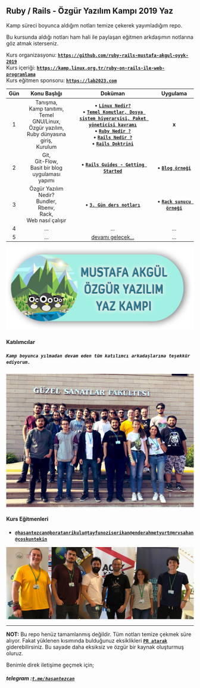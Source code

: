 ## Ruby / Rails - Özgür Yazılım Kampı 2019 Yaz

Kamp süreci boyunca aldığım notları temize çekerek yayımladığım repo.

Bu kursunda aldığı notları ham hali ile paylaşan eğitmen arkdaşımın notlarına göz atmak isterseniz.

Kurs organizasyonu: [**`https://github.com/ruby-rails-mustafa-akgul-oyyk-2019`**](https://github.com/ruby-rails-mustafa-akgul-oyyk-2019)  
Kurs içeriği: [**`https://kamp.linux.org.tr/ruby-on-rails-ile-web-programlama`**](https://kamp.linux.org.tr/2019/yaz/kurslar/ruby-on-rails-ile-web-programlama/)  
Kurs eğitmen sponsoru: [**`https://lab2023.com`**](https://lab2023.com)

| Gün | Konu Başlığı | Doküman | Uygulama |
|:-:|:------------:|:-------:|:--------:|
| 1 | Tanışma,<br> Kamp tanıtımı,<br> Temel GNU/Linux,<br> Özgür yazılım,<br> Ruby dünyasına giriş, <br> Kurulum| &bull; [**`Linux Nedir?`** ](https://github.com/PauSiber/gnulinux/blob/master/hafta0/hafta0.md#linux-nedir-)<br> &bull; [**`Temel Komutlar, Dosya sistem hiyerarşisi, Paket yöneticisi kavramı`**](https://gnulinux.pausiber.xyz/hafta-1.html) <br> &bull; [**`Ruby Nedir ?`**](docs/ruby-merve-sahan.pdf) <br> &bull; [**`Rails Nedir ?`**](docs/rails-merve-sahan.pdf) <br> &bull; [**`Rails Doktrini`**](https://speakerdeck.com/tayfunoziserikan/rails-doktrini) | **x** |
| 2 | Git,<br> Git-Flow,<br> Basit bir blog uygulaması yapımı | &bull; [**`Rails Guides - Getting Started`**](https://guides.rubyonrails.org/getting_started.html) | &bull; [**`Blog örneği`**](https://github.com/ruby-rails-mustafa-akgul-oyyk-2019/getting-started) |
| 3 | Özgür Yazılım Nedir? <br> Bundler,<br> Rbenv,<br> Rack,<br> Web nasıl çalışır | &bull; [**`3. Gün ders notları`**](posts/day3.md) | &bull; [**`Rack sunucu örneği`**](https://github.com/ruby-rails-mustafa-akgul-oyyk-2019/rack-example) |
| 4 | ... | ... | ... |
| 5 | ... | [ devamı gelecek...](https://github.com/hasantezcan/oyk_2019_yaz_ruby_rails#telegram-tmehasantezcan) | ... |

<p align="center">
	<img href="https://kamp.linux.org.tr/2020/kis/" alt="kamp_logo" src="img/readme/yaz_kampi.jpg" width="600">
</p>

#### Katılımcılar
##### `Kamp boyunca yılmadan devam eden tüm katılımcı arkadaşlarıma teşekkür ediyorum.`

<p align="center" href="https://kamp.linux.org.tr/2020/kis/">
	<a href="https://kamp.linux.org.tr/2020/kis/"> 
		<img alt="katılımcılar" src="img/readme/katilimcilar.jpg" width="800"> 
	</a>
</p>

#### Kurs Eğitmenleri
- [**`@hasantezcan`**](https://github.com/hasantezcan)[**`@boratanrikulu`**](https://github.com/boratanrikulu)[**`@tayfunoziserikan`**](https://github.com/tayfunoziserikan)[**`@enderahmetyurt`**](https://github.com/enderahmetyurt)[**`@mrvsahan`**](https://github.com/mrvsahan) [**`@coskuntekin`**](https://github.com/coskuntekin)

<p align="center">
	<img alt="katılımcılar" src="img/readme/egitmenler.jpg" width="800">
</p>

---

**NOT:** Bu repo henüz tamamlanmış değildir. Tüm notları temize çekmek süre alıyor. Fakat yüklenen kısımında bulduğunuz eksiklikleri [**`PR atarak`**](https://github.com/hasantezcan/oyk_2019_yaz_ruby_rails/pulls) giderebilirsiniz. Bu sayade daha eksiksiz ve özgür bir kaynak oluşturmuş oluruz.

Benimle direk iletişime geçmek için;
##### telegram :[**`t.me/hasantezcan`**](https://t.me/hasantezcan)
